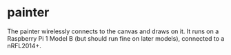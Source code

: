 # painter
The painter wirelessly connects to the canvas and draws on it. It runs on a Raspberry Pi 1 Model B (but should run fine on later models), connected to a nRFL2014+.